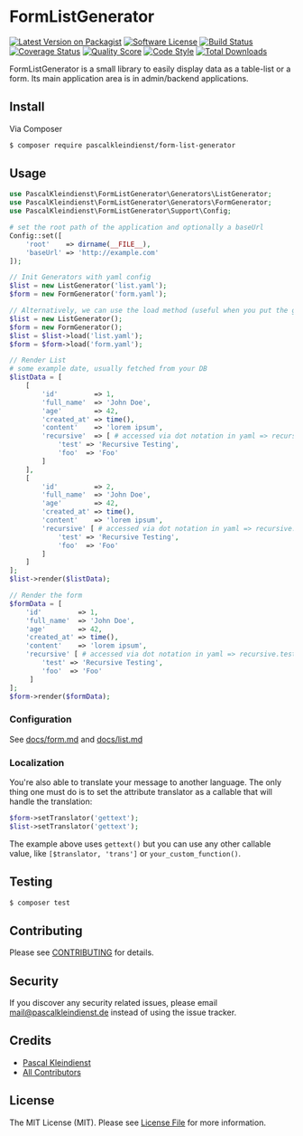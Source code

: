 # FormListGenerator

[![Latest Version on Packagist][ico-version]][link-packagist]
[![Software License][ico-license]](LICENSE.md)
[![Build Status][ico-travis]][link-travis]
[![Coverage Status][ico-scrutinizer]][link-scrutinizer]
[![Quality Score][ico-code-quality]][link-code-quality]
[![Code Style][ico-code-style]][link-code-style]
[![Total Downloads][ico-downloads]][link-downloads]

FormListGenerator is a small library to easily display data as a table-list or a form. Its main application area is in admin/backend applications.

## Install

Via Composer

``` bash
$ composer require pascalkleindienst/form-list-generator
```

## Usage

``` php
use PascalKleindienst\FormListGenerator\Generators\ListGenerator;
use PascalKleindienst\FormListGenerator\Generators\FormGenerator;
use PascalKleindienst\FormListGenerator\Support\Config;

# set the root path of the application and optionally a baseUrl
Config::set([
    'root'    => dirname(__FILE__),
    'baseUrl' => 'http://example.com'
]);

// Init Generators with yaml config
$list = new ListGenerator('list.yaml'); 
$form = new FormGenerator('form.yaml');

// Alternatively, we can use the load method (useful when you put the generator class in a container)
$list = new ListGenerator(); 
$form = new FormGenerator();
$list = $list->load('list.yaml');
$form = $form->load('form.yaml');

// Render List
# some example date, usually fetched from your DB
$listData = [
    [
        'id'         => 1,
        'full_name'  => 'John Doe',
        'age'        => 42,
        'created_at' => time(),
        'content'    => 'lorem ipsum',
        'recursive'  => [ # accessed via dot notation in yaml => recursive.test or recursive.foo
            'test' => 'Recursive Testing',
            'foo'  => 'Foo'
        ]
    ],
    [
        'id'         => 2,
        'full_name'  => 'John Doe',
        'age'        => 42,
        'created_at' => time(),
        'content'    => 'lorem ipsum',
        'recursive' [ # accessed via dot notation in yaml => recursive.test or recursive.foo
            'test' => 'Recursive Testing',
            'foo'  => 'Foo'
        ]
    ]
];
$list->render($listData);

// Render the form
$formData = [
    'id'         => 1,
    'full_name'  => 'John Doe',
    'age'        => 42,
    'created_at' => time(),
    'content'    => 'lorem ipsum',
    'recursive' [ # accessed via dot notation in yaml => recursive.test or recursive.foo
        'test' => 'Recursive Testing',
        'foo'  => 'Foo'
     ]
];
$form->render($formData);
```

### Configuration
See [docs/form.md](docs/form.md) and [docs/list.md](docs/list.md)

### Localization
You're also able to translate your message to another language. The only thing one must do is to set the attribute translator as a callable that will handle the translation:
```php
$form->setTranslator('gettext');
$list->setTranslator('gettext');
```
The example above uses `gettext()` but you can use any other callable value, like `[$translator, 'trans']` or `your_custom_function()`.

## Testing

``` bash
$ composer test
```

## Contributing

Please see [CONTRIBUTING](CONTRIBUTING.md) for details.

## Security

If you discover any security related issues, please email mail@pascalkleindienst.de instead of using the issue tracker.

## Credits

- [Pascal Kleindienst][link-author]
- [All Contributors][link-contributors]

## License

The MIT License (MIT). Please see [License File](LICENSE.md) for more information.

[ico-version]: https://img.shields.io/packagist/v/pascalkleindienst/form-list-generator.svg?style=flat-square
[ico-license]: https://img.shields.io/badge/license-MIT-brightgreen.svg?style=flat-square
[ico-travis]: https://img.shields.io/travis/PascalKleindienst/FormListGenerator/master.svg?style=flat-square
[ico-scrutinizer]: https://img.shields.io/scrutinizer/coverage/g/PascalKleindienst/FormListGenerator.svg?style=flat-square
[ico-code-quality]: https://img.shields.io/scrutinizer/g/PascalKleindienst/FormListGenerator.svg?style=flat-square
[ico-code-style]: https://styleci.io/repos/94441385/shield?branch=master
[ico-downloads]: https://img.shields.io/packagist/dt/pascalkleindienst/form-list-generator.svg?style=flat-square

[link-packagist]: https://packagist.org/packages/pascalkleindienst/form-list-generator
[link-travis]: https://travis-ci.org/PascalKleindienst/FormListGenerator
[link-scrutinizer]: https://scrutinizer-ci.com/g/PascalKleindienst/FormListGenerator/code-structure
[link-code-quality]: https://scrutinizer-ci.com/g/PascalKleindienst/FormListGenerator
[link-downloads]: https://packagist.org/packages/pascalkleindienst/form-list-generator
[link-author]: https://github.com/PascalKleindienst
[link-contributors]: ../../contributors
[link-code-style]: https://styleci.io/repos/94441385